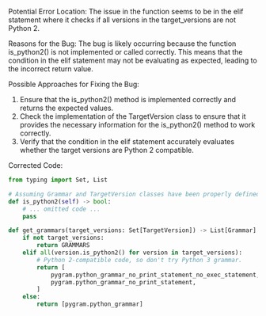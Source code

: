 Potential Error Location:
The issue in the function seems to be in the elif statement where it checks if all versions in the target_versions are not Python 2.

Reasons for the Bug:
The bug is likely occurring because the function is_python2() is not implemented or called correctly. This means that the condition in the elif statement may not be evaluating as expected, leading to the incorrect return value.

Possible Approaches for Fixing the Bug:
1. Ensure that the is_python2() method is implemented correctly and returns the expected values.
2. Check the implementation of the TargetVersion class to ensure that it provides the necessary information for the is_python2() method to work correctly.
3. Verify that the condition in the elif statement accurately evaluates whether the target versions are Python 2 compatible.

Corrected Code:
```python
from typing import Set, List

# Assuming Grammar and TargetVersion classes have been properly defined elsewhere
def is_python2(self) -> bool:
    # ... omitted code ...
    pass

def get_grammars(target_versions: Set[TargetVersion]) -> List[Grammar]:
    if not target_versions:
        return GRAMMARS
    elif all(version.is_python2() for version in target_versions):
        # Python 2-compatible code, so don't try Python 3 grammar.
        return [
            pygram.python_grammar_no_print_statement_no_exec_statement,
            pygram.python_grammar_no_print_statement,
        ]
    else:
        return [pygram.python_grammar]
```